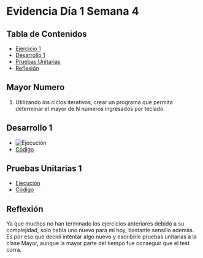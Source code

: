 # Evidencia Día 1 Semana 4
## Tabla de Contenidos
- [Ejercicio 1](#mayor-numero)
- [Desarrollo 1](#desarrollo-1)
- [Pruebas Unitarias](#pruebas-unitarias-1)
- [Reflexión](#reflexion)
## Mayor Numero
1. Utilizando los ciclos iterativos, crear un programa que permita determinar el mayor de N números ingresados por teclado.
## Desarrollo 1
- ![Ejecución](https://raw.githubusercontent.com/SebaFarias/modulo_programacion_basica_en_java/master/java/Mayor/Mayor.PNG)
- [Código](https://github.com/SebaFarias/modulo_programacion_basica_en_java/blob/master/java/Mayor/Mayor.java)
## Pruebas Unitarias 1
- [Ejecución](https://raw.githubusercontent.com/SebaFarias/modulo_programacion_basica_en_java/master/java/Mayor/MayorTest.PNG)
- [Código](https://github.com/SebaFarias/modulo_programacion_basica_en_java/blob/master/java/Mayor/Mayor.java)
## Reflexión
Ya que muchos no han terminado los ejercicios anteriores debido a su complejidad, solo había uno nuevo para mí hoy, bastante sensillo además. Es por eso que decidí intentar algo nuevo y escribirle pruebas unitarias a la clase Mayor, aunque la mayor parte del tiempo fue conseguir que el test corra. 